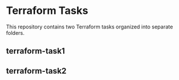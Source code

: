 # Terraform Tasks

This repository contains two Terraform tasks organized into separate folders.

## terraform-task1
## terraform-task2
